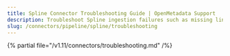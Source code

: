 ```yaml
---
title: Spline Connector Troubleshooting Guide | OpenMetadata Support
description: Troubleshoot Spline ingestion failures such as missing lineage graph, metadata gaps, or Spark incompatibilities.
slug: /connectors/pipeline/spline/troubleshooting
---
```


{% partial file="/v1.11/connectors/troubleshooting.md" /%}
